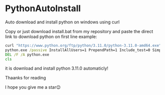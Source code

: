 # PythonAutoInstall
Auto download and install python on windows using curl

Сopy or just download install.bat from my repository and paste the direct link to download python on first line
example:
```bat
curl "https://www.python.org/ftp/python/3.11.0/python-3.11.0-amd64.exe" --output python.exe
python.exe /passive InstallAllUsers=1 PrependPath=1 Include_test=0 SimpleInstall=1
DEL /F /A python.exe
cls
```
it is download and install python 3.11.0 automaticly!

Thaanks for reading

I hope you give me a star:wink:

